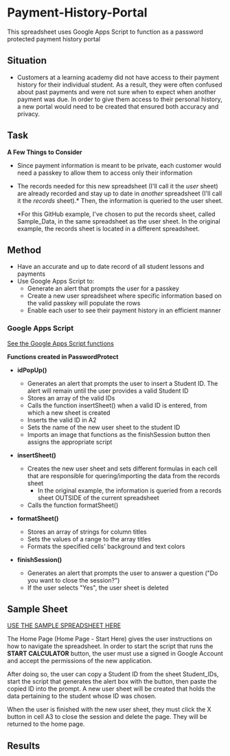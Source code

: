# Payment-History-Portal
This spreadsheet uses Google Apps Script to function as a password protected payment history portal
## Situation
* Customers at a learning academy did not have access to their payment history for their individual student. As a result, they were often confused about past payments and were not sure when to expect when another payment was due. In order to give them access to their personal history, a new portal would need to be created that ensured both accuracy and privacy.
## Task
**A Few Things to Consider**
* Since payment information is meant to be private, each customer would need a passkey to allow them to access only their information
* The records needed for this new spreadsheet (I'll call it the *user* sheet) are already recorded and stay up to date in _another_ spreadsheet (I'll call it the *records* sheet).* Then, the information is queried to the user sheet.<br>

  \*For this GitHub example, I've chosen to put the records sheet, called Sample_Data, in the same spreadsheet as the user sheet. In the original example, the records sheet is located in a different spreadsheet.
## Method
* Have an accurate and up to date record of all student lessons and payments
* Use Google Apps Script to:
  * Generate an alert that prompts the user for a passkey
  * Create a new user spreadsheet where specific information based on the valid passkey will populate the rows
  * Enable each user to see their payment history in an efficient manner
### Google Apps Script
[See the Google Apps Script functions](https://github.com/almostelle/Payment-History-Portal/blob/main/PasswordProtect.js)

**Functions created in PasswordProtect**
* **idPopUp()**
  - Generates an alert that prompts the user to insert a Student ID. The alert will remain until the user provides a valid Student ID
  -  Stores an array of the valid IDs
  -  Calls the function insertSheet() when a valid ID is entered, from which a new sheet is created
  -  Inserts the valid ID in A2
  -  Sets the name of the new user sheet to the student ID
  -  Imports an image that functions as the finishSession button then assigns the appropriate script
 
* **insertSheet()**
  - Creates the new user sheet and sets different formulas in each cell that are responsible for quering/importing the data from the records sheet
    - In the original example, the information is queried from a records sheet OUTSIDE of the current spreadsheet
  - Calls the function formatSheet()
 
* **formatSheet()**
  - Stores an array of strings for column titles
  - Sets the values of a range to the array titles
  - Formats the specified cells' background and text colors
 
* **finishSession()**
  - Generates an alert that prompts the user to answer a question ("Do you want to close the session?")
  - If the user selects "Yes", the user sheet is deleted

## Sample Sheet
[USE THE SAMPLE SPREADSHEET HERE](https://docs.google.com/spreadsheets/d/1vE5K8VghNGc4zUb-PTDjudg1maEpeeZihRpkhA2uFEc/edit?usp=sharing)

The Home Page (Home Page - Start Here) gives the user instructions on how to navigate the spreadsheet. In order to start the script that runs the **START CALCULATOR** button, the user must use a signed in Google Account and accept the permissions of the new application.

After doing so, the user can copy a Student ID from the sheet Student_IDs, start the script that generates the alert box with the button, then paste the copied ID into the prompt. A new user sheet will be created that holds the data pertaining to the student whose ID was chosen. 

When the user is finished with the new user sheet, they must click the X button in cell A3 to close the session and delete the page. They will be returned to the home page. 

## Results

